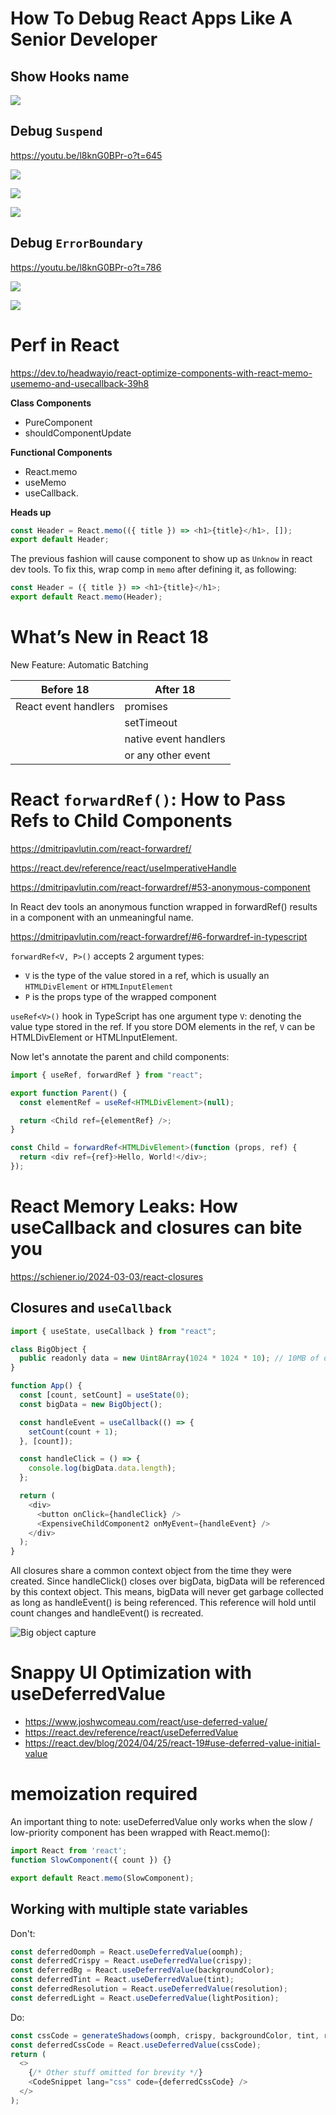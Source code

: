 #  How To Debug React Apps Like A Senior Developer

## Show Hooks name
![](./assets/show-hooks-name.jpeg)

## Debug `Suspend`

https://youtu.be/l8knG0BPr-o?t=645

![](./assets/wrap-with-suspend.jpeg)

![](./assets/toggle-on-suspend.jpeg)

![](./assets/suspend-status.jpeg)

## Debug `ErrorBoundary`

https://youtu.be/l8knG0BPr-o?t=786

![](./assets/error-boundary.jpeg)

![](./assets/error-boundary-on.jpeg)

# Perf in React

https://dev.to/headwayio/react-optimize-components-with-react-memo-usememo-and-usecallback-39h8

**Class Components**

- PureComponent
- shouldComponentUpdate

**Functional Components**

- React.memo
- useMemo
- useCallback.

**Heads up**

```js
const Header = React.memo(({ title }) => <h1>{title}</h1>, []);
export default Header;
```

The previous fashion will cause component to show up as `Unknow` in react dev tools. To fix this, wrap comp in `memo` after defining it, as following:

```js
const Header = ({ title }) => <h1>{title}</h1>;
export default React.memo(Header);
```

# What’s New in React 18

New Feature: Automatic Batching

| Before 18            | After 18              |
| -------------------- | --------------------- |
| React event handlers | promises              |
|                      | setTimeout            |
|                      | native event handlers |
|                      | or any other event    |

# React `forwardRef()`: How to Pass Refs to Child Components

https://dmitripavlutin.com/react-forwardref/

https://react.dev/reference/react/useImperativeHandle

https://dmitripavlutin.com/react-forwardref/#53-anonymous-component

In React dev tools an anonymous function wrapped in forwardRef() results in a component with an unmeaningful name.

https://dmitripavlutin.com/react-forwardref/#6-forwardref-in-typescript

`forwardRef<V, P>()` accepts 2 argument types:

- `V` is the type of the value stored in a ref, which is usually an `HTMLDivElement` or `HTMLInputElement`
- `P` is the props type of the wrapped component

`useRef<V>()` hook in TypeScript has one argument type `V`: denoting the value type stored in the ref. If you store DOM elements in the ref, `V` can be HTMLDivElement or HTMLInputElement.

Now let's annotate the parent and child components:

```ts
import { useRef, forwardRef } from "react";

export function Parent() {
  const elementRef = useRef<HTMLDivElement>(null);

  return <Child ref={elementRef} />;
}

const Child = forwardRef<HTMLDivElement>(function (props, ref) {
  return <div ref={ref}>Hello, World!</div>;
});
```

# React Memory Leaks: How useCallback and closures can bite you

https://schiener.io/2024-03-03/react-closures

## Closures and `useCallback`

```js
import { useState, useCallback } from "react";

class BigObject {
  public readonly data = new Uint8Array(1024 * 1024 * 10); // 10MB of data
}

function App() {
  const [count, setCount] = useState(0);
  const bigData = new BigObject();

  const handleEvent = useCallback(() => {
    setCount(count + 1);
  }, [count]);

  const handleClick = () => {
    console.log(bigData.data.length);
  };

  return (
    <div>
      <button onClick={handleClick} />
      <ExpensiveChildComponent2 onMyEvent={handleEvent} />
    </div>
  );
}
```

All closures share a common context object from the time they were created. Since handleClick() closes over bigData, bigData will be referenced by this context object. This means, bigData will never get garbage collected as long as handleEvent() is being referenced. This reference will hold until count changes and handleEvent() is recreated.

![Big object capture](https://schiener.io/assets/img/react-closures-bigObjectCapture.png)

# Snappy UI Optimization with useDeferredValue

- https://www.joshwcomeau.com/react/use-deferred-value/
- https://react.dev/reference/react/useDeferredValue
- https://react.dev/blog/2024/04/25/react-19#use-deferred-value-initial-value

# memoization required

An important thing to note: useDeferredValue only works when the slow / low-priority component has been wrapped with React.memo():

```js
import React from 'react';
function SlowComponent({ count }) {}

export default React.memo(SlowComponent);
```

## Working with multiple state variables

Don't:

```js
const deferredOomph = React.useDeferredValue(oomph);
const deferredCrispy = React.useDeferredValue(crispy);
const deferredBg = React.useDeferredValue(backgroundColor);
const deferredTint = React.useDeferredValue(tint);
const deferredResolution = React.useDeferredValue(resolution);
const deferredLight = React.useDeferredValue(lightPosition);
```

Do:

```js
const cssCode = generateShadows(oomph, crispy, backgroundColor, tint, resolution, lightPosition);
const deferredCssCode = React.useDeferredValue(cssCode);
return (
  <>
    {/* Other stuff omitted for brevity */}
    <CodeSnippet lang="css" code={deferredCssCode} />
  </>
);
```